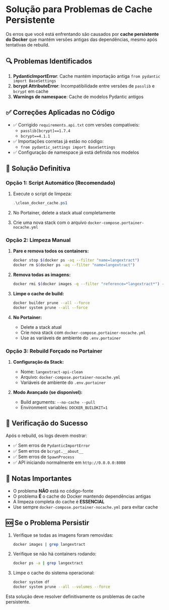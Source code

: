 # Solução para Problemas de Cache Persistente

Os erros que você está enfrentando são causados por **cache persistente do Docker** que mantém versões antigas das dependências, mesmo após tentativas de rebuild.

## 🔍 Problemas Identificados

1. **PydanticImportError**: Cache mantém importação antiga `from pydantic import BaseSettings`
2. **bcrypt AttributeError**: Incompatibilidade entre versões de `passlib` e `bcrypt` em cache
3. **Warnings de namespace**: Cache de modelos Pydantic antigos

## ✅ Correções Aplicadas no Código

- ✅ Corrigido `requirements.api.txt` com versões compatíveis:
  - `passlib[bcrypt]==1.7.4`
  - `bcrypt==4.1.1`
- ✅ Importações corretas já estão no código:
  - `from pydantic_settings import BaseSettings`
- ✅ Configuração de namespace já está definida nos modelos

## 🚀 Solução Definitiva

### Opção 1: Script Automático (Recomendado)

1. Execute o script de limpeza:
   ```powershell
   .\clean_docker_cache.ps1
   ```

2. No Portainer, delete a stack atual completamente

3. Crie uma nova stack com o arquivo `docker-compose.portainer-nocache.yml`

### Opção 2: Limpeza Manual

1. **Pare e remova todos os containers:**
   ```bash
   docker stop $(docker ps -aq --filter "name=langextract")
   docker rm $(docker ps -aq --filter "name=langextract")
   ```

2. **Remova todas as imagens:**
   ```bash
   docker rmi $(docker images -q --filter "reference=*langextract*") --force
   ```

3. **Limpe o cache de build:**
   ```bash
   docker builder prune --all --force
   docker system prune --all --force
   ```

4. **No Portainer:**
   - Delete a stack atual
   - Crie nova stack com `docker-compose.portainer-nocache.yml`
   - Use as variáveis de ambiente do `.env.portainer`

### Opção 3: Rebuild Forçado no Portainer

1. **Configuração da Stack:**
   - Nome: `langextract-api-clean`
   - Arquivo: `docker-compose.portainer-nocache.yml`
   - Variáveis de ambiente do `.env.portainer`

2. **Modo Avançado (se disponível):**
   - Build arguments: `--no-cache --pull`
   - Environment variables: `DOCKER_BUILDKIT=1`

## 🔧 Verificação do Sucesso

Após o rebuild, os logs devem mostrar:
- ✅ Sem erros de `PydanticImportError`
- ✅ Sem erros de `bcrypt.__about__`
- ✅ Sem erros de `SpawnProcess`
- ✅ API iniciando normalmente em `http://0.0.0.0:8000`

## 📝 Notas Importantes

- O problema **NÃO** está no código-fonte
- O problema **É** o cache do Docker mantendo dependências antigas
- A limpeza completa do cache é **ESSENCIAL**
- Use sempre `docker-compose.portainer-nocache.yml` para evitar cache

## 🆘 Se o Problema Persistir

1. Verifique se todas as imagens foram removidas:
   ```bash
   docker images | grep langextract
   ```

2. Verifique se não há containers rodando:
   ```bash
   docker ps -a | grep langextract
   ```

3. Limpe o cache do sistema operacional:
   ```bash
   docker system df
   docker system prune --all --volumes --force
   ```

Esta solução deve resolver definitivamente os problemas de cache persistente.
